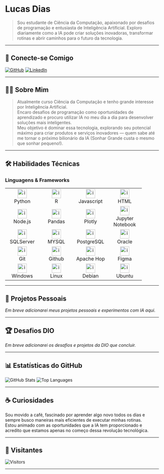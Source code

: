 # Lucas Dias

> Sou estudante de Ciência da Computação, apaixonado por desafios de programação e entusiasta de Inteligência Artificial. Exploro diariamente como a IA pode criar soluções inovadoras, transformar rotinas e abrir caminhos para o futuro da tecnologia.

---

## 🔗 Conecte-se Comigo

[![GitHub](https://img.shields.io/badge/GitHub-000?style=for-the-badge&logo=github&logoColor=white)](https://github.com/lucasdiasp)
[![LinkedIn](https://img.shields.io/badge/LinkedIn-000?style=for-the-badge&logo=linkedin&logoColor=white)](https://www.linkedin.com/in/lucas-dias-52465856/)

---

## 🧑‍💻 Sobre Mim

>Atualmente curso Ciência da Computação e tenho grande interesse por Inteligência Artificial.  
Encaro desafios de programação como oportunidades de aprendizado e procuro utilizar IA no meu dia a dia para desenvolver soluções mais inteligentes.  
Meu objetivo é dominar essa tecnologia, explorando seu potencial máximo para criar produtos e serviços inovadores — quem sabe até me tornar o próximo bilionário da IA (Sonhar Grande custa o mesmo que sonhar pequeno!).

---

## 🛠 Habilidades Técnicas

### Linguagens & Frameworks

<table align="center">
  <tr>
  <td align="center" width="96">
      <a href="https://www.python.org/">
        <img src="https://skillicons.dev/icons?i=py" alt="icon" width="30" height="30"/> 
        </a>
      <br>Python
    </td>
  <td align="center" width="96">
      <a href="https://code.visualstudio.com/docs">
        <img src="https://skillicons.dev/icons?i=r" alt="icon" width="30" height="30"/>
      </a>
      <br>R
    </td>
  <td align="center" width="96">
      <a href="https://www.javascript.com/">
        <img src="https://skillicons.dev/icons?i=js" alt="icon" width="30" height="30"/>
      </a>
      <br>Javascript
    </td>
  <td align="center" width="96">
      <a href="https://developer.mozilla.org/docs/Web/HTML">
        <img src="https://skillicons.dev/icons?i=html" alt="icon" width="30" height="30"/>
      </a>
      <br>HTML
    </td>
  </tr>
  <td align="center" width="96">
      <a href="https://nodejs.org/">
        <img src="https://skillicons.dev/icons?i=nodejs" alt="icon" width="30" height="30"/>
      </a>
      <br>Node.js
    </td>
  <td align="center" width="96">
      <a href="https://pandas.pydata.org/">
        <img src="https://www.vectorlogo.zone/logos/usepanda/usepanda-icon.svg" alt="icon" width="30" height="30"/>
      </a>
      <br>Pandas
    </td>
  <td align="center" width="96">
      <a href="https://plotly.com/">
        <img src="https://www.vectorlogo.zone/logos/plotly/plotly-icon.svg" alt="icon" width="30" height="30"/>
      </a>
      <br>Plotly
    </td>  
  <td align="center" width="96">
      <a href="https://jupyter.org/">
        <img src="https://www.vectorlogo.zone/logos/jupyter/jupyter-icon.svg" alt="icon" width="30" height="30"/>
      </a>
      <br>Jupyter Notebook
    </td>
  <tr>
  <td align="center" width="96">
      <a href="https://www.microsoft.com/pt-br/sql-server">
        <img src="https://img.icons8.com/?size=100&id=laYYF3dV0Iew&format=png&color=000000" alt="icon" width="30" height="30"/>
      </a>
      <br>SQLServer
    </td>
  <td align="center" width="96">
      <a href="https://www.mysql.com/">
        <img src="https://skillicons.dev/icons?i=mysql" alt="icon" width="30" height="30"/>
      </a>
      <br>MYSQL
    </td>
  <td align="center" width="96">
      <a href="https://www.postgresql.org">
        <img src="https://skillicons.dev/icons?i=postgres" alt="icon" width="30" height="30"/>
      </a>
      <br>PostgreSQL
    </td>
    <td align="center" width="96">
      <a href="https://www.oracle.com/">
        <img src="https://www.vectorlogo.zone/logos/oracle/oracle-icon.svg" alt="icon" width="30" height="30"/>
      </a>
      <br>Oracle
    </td>
  </tr>  
  <tr>
  <td align="center" width="96">
      <a href="https://git-scm.com/">
        <img src="https://skillicons.dev/icons?i=git" alt="icon" width="30" height="30"/>
      </a>
      <br>Git
    </td>
  <td align="center" width="96">
      <a href="https://github.com/">
        <img src="https://skillicons.dev/icons?i=github" alt="icon" width="30" height="30"/>
      </a>
      <br>Github
    </td>
    <td align="center" width="96">
      <a href="https://pandas.pydata.org/">
        <img src="https://hop.apache.org/tech-manual/latest/_images/logo/RGB/jpg/HOP_logo_RGB-1.jpg" alt="icon" width="30" height="30"/>
      </a>
      <br>Apache Hop
    </td>
    <td align="center" width="96">
      <a href="https://ubuntu.com/">
        <img src="https://skillicons.dev/icons?i=figma" alt="icon" width="30" height="30"/>
      </a>
      <br>Figma
    </td>
  </tr>
  <tr>
   <td align="center" width="96">
      <a href="https://www.sqlite.org/index.html">
        <img src="https://skillicons.dev/icons?i=windows" alt="icon" width="30" height="30"/>
      </a>
      <br>Windows
    </td>
  <td align="center" width="96">
      <a href="https://www.linux.org/">
        <img src="https://skillicons.dev/icons?i=linux" alt="icon" width="30" height="30"/>
      </a>
      <br>Linux
    </td>
    <td align="center" width="96">
      <a href="https://www.linux.org/">
        <img src="https://skillicons.dev/icons?i=debian" alt="icon" width="30" height="30"/>
      </a>
      <br>Debian
    </td>
    <td align="center" width="96">
      <a href="https://www.linux.org/">
        <img src="https://skillicons.dev/icons?i=ubuntu" alt="icon" width="30" height="30"/>
      </a>
      <br>Ubuntu
    </td>
  </tr>
</table>

<!-- **Linguagens & Frameworks**

![Python](https://img.shields.io/badge/Python-000?style=for-the-badge&logo=python&logoColor=default)
![SQL](https://img.shields.io/badge/SQL-000?style=for-the-badge&logo=postgresql&logoColor=default)
![JavaScript](https://img.shields.io/badge/JavaScript-000?style=for-the-badge&logo=javascript&logoColor=defaul)
![Node.js](https://img.shields.io/badge/Node.js-000?style=for-the-badge&logo=node.js&logoColor=default)
[![Git](https://img.shields.io/badge/Git-000?style=for-the-badge&logo=git&logoColor=E94D5F)](https://git-scm.com/doc)
[![GitHub](https://img.shields.io/badge/GitHub-000?style=for-the-badge&logo=github&logoColor=30A3DC)](https://docs.github.com/)



**Ferramentas & Tecnologias de IA**

![TensorFlow](https://img.shields.io/badge/TensorFlow-000?style=for-the-badge&logo=tensorflow&logoColor=default)
![PyTorch](https://img.shields.io/badge/PyTorch-000?style=for-the-badge&logo=pytorch&logoColor=default)
![Docker](https://img.shields.io/badge/Docker-000?style=for-the-badge&logo=docker&logoColor=default) -->

---

## 📁 Projetos Pessoais

<!-- Seção para futuros projetos -->
*Em breve adicionarei meus projetos pessoais e experimentos com IA aqui.*

---

## 🏆 Desafios DIO

<!-- Seção para listar desafios ou labs concluídos -->
*Em breve adicionarei os desafios e projetos da DIO que concluir.*

---

## 📊 Estatísticas do GitHub

![GitHub Stats](https://github-readme-stats.vercel.app/api?username=lucasdiasp&show_icons=true&theme=dark)
![Top Languages](https://github-readme-stats.vercel.app/api/top-langs/?username=lucasdiasp&layout=compact&theme=dark)

---

## ☕ Curiosidades

Sou movido a café, fascinado por aprender algo novo todos os dias e sempre busco maneiras mais eficientes de executar minhas rotinas.  
Estou animado com as oportunidades que a IA tem proporcionado e acredito que estamos apenas no começo dessa revolução tecnológica.

---

## 👀 Visitantes

![Visitors](https://komarev.com/ghpvc/?username=lucasdiasp&style=for-the-badge&label=VISITANTES)

---

<!-- ## 🐍 Gráfico de Contribuições (Snake Animation)

![Snake animation](https://github.com/lucasdiasp/projects_dio.me/blob/main/workflows/snake.yml) -->
